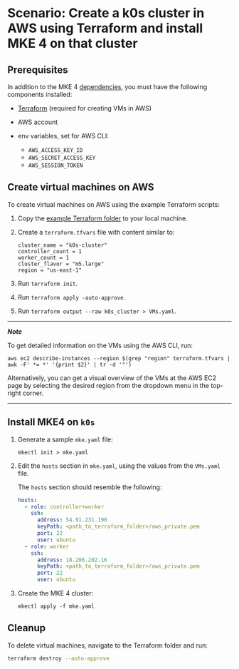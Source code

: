 # Scenario: Create a k0s cluster in AWS using Terraform and install MKE 4 on that cluster

## Prerequisites

In addition to the MKE 4 [dependencies](../create-a-cluster.md#dependencies),
you must have the following components installed:

- [Terraform](https://developer.hashicorp.com/terraform/tutorials/aws-get-started/install-cli)
(required for creating VMs in AWS)

- AWS account

- env variables, set for AWS CLI:

  - `AWS_ACCESS_KEY_ID`
  - `AWS_SECRET_ACCESS_KEY`
  - `AWS_SESSION_TOKEN`

## Create virtual machines on AWS

To create virtual machines on AWS using the example Terraform scripts:

1. Copy the [example Terraform folder](./terraform) to your local machine.

2. Create a `terraform.tfvars` file with content similar to:

   ```
   cluster_name = "k0s-cluster"
   controller_count = 1
   worker_count = 1
   cluster_flavor = "m5.large"
   region = "us-east-1"
   ```

3. Run `terraform init`.

4. Run `terraform apply -auto-approve`.

5. Run `terraform output --raw k0s_cluster > VMs.yaml`.

---
***Note***

To get detailed information on the VMs using the AWS CLI, run:

```
aws ec2 describe-instances --region $(grep "region" terraform.tfvars | awk -F' *= *' '{print $2}' | tr -d '"')
```

Alternatively, you can get a visual overview of the VMs at the AWS EC2 page
by selecting the desired region from the dropdown menu in the top-right
corner.

---

## Install MKE4 on `k0s`

1. Generate a sample `mke.yaml` file:

   ```shell
   mkectl init > mke.yaml
   ```

2. Edit the `hosts` section in `mke.yaml`, using the values from the `VMs.yaml`
   file.

   The `hosts` section should resemble the following:

   ```yaml
   hosts:
     - role: controller+worker
       ssh:
         address: 54.91.231.190
         keyPath: <path_to_terraform_folder>/aws_private.pem
         port: 22
         user: ubuntu
     - role: worker
       ssh:
         address: 18.206.202.16
         keyPath: <path_to_terraform_folder>/aws_private.pem
         port: 22
         user: ubuntu
   ```

3. Create the MKE 4 cluster:

   ```shell
   mkectl apply -f mke.yaml
   ```

## Cleanup

To delete virtual machines, navigate to the Terraform folder and run:

``` bash
terraform destroy --auto-approve
```